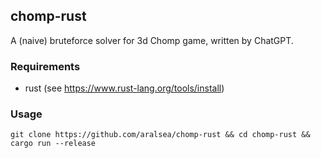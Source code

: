 ## chomp-rust
A (naive) bruteforce solver for 3d Chomp game, written by ChatGPT.

### Requirements
- rust (see https://www.rust-lang.org/tools/install)

### Usage
``` shell
git clone https://github.com/aralsea/chomp-rust && cd chomp-rust && cargo run --release
```
